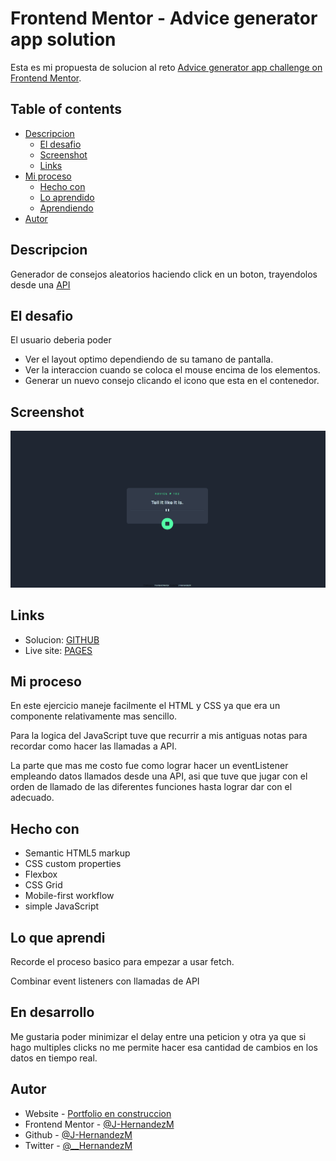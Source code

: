 # Frontend Mentor - Advice generator app solution

Esta es mi propuesta de solucion al reto [Advice generator app challenge on Frontend Mentor](https://www.frontendmentor.io/challenges/advice-generator-app-QdUG-13db). 

## Table of contents

- [Descripcion](#descripcion)
  - [El desafio](#el-desafio)
  - [Screenshot](#screenshot)
  - [Links](#links)
- [Mi proceso](#mi-proceso)
  - [Hecho con](#hecho-con)
  - [Lo aprendido](#lo-que-aprendi)
  - [Aprendiendo](#aprendiendo)
- [Autor](#autor)

## Descripcion

Generador de consejos aleatorios haciendo click en un boton, trayendolos desde una [API](https://api.adviceslip.com/#object-slip)

## El desafio

El usuario deberia poder

- Ver el layout optimo dependiendo de su tamano de pantalla.
- Ver la interaccion cuando se coloca el mouse encima de los elementos.
- Generar un nuevo consejo clicando el icono que esta en el contenedor.

## Screenshot

![](./images/screenshot.png)

## Links

- Solucion: [GITHUB](https://github.com/J-HernandezM/advice-generator)
- Live site: [PAGES](https://j-hernandezm.github.io/advice-generator)

## Mi proceso

En este ejercicio maneje facilmente el HTML y CSS ya que era un componente relativamente mas sencillo.

Para la logica del JavaScript tuve que recurrir a mis antiguas notas para recordar como hacer las llamadas a API.

La parte que mas me costo fue como lograr hacer un eventListener empleando datos llamados desde una API, asi que tuve que jugar con el orden de llamado de las diferentes funciones hasta lograr dar con el adecuado.

## Hecho con

- Semantic HTML5 markup
- CSS custom properties
- Flexbox
- CSS Grid
- Mobile-first workflow
- simple JavaScript

## Lo que aprendi

Recorde el proceso basico para empezar a usar fetch.

Combinar event listeners con llamadas de API

## En desarrollo

Me gustaria poder minimizar el delay entre una peticion y otra ya que si hago multiples clicks no me permite hacer esa cantidad de cambios en los datos en tiempo real.

## Autor

- Website - [Portfolio en construccion](https://j-hernandezm.github.io)
- Frontend Mentor - [@J-HernandezM](https://www.frontendmentor.io/profile/J-HernandezM)
- Github - [@J-HernandezM](https://github.com/J-HernandezM)
- Twitter - [@__HernandezM](https://www.twitter.com/__HernandezM)

